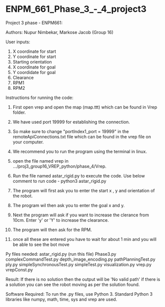 # ENPM_661_Phase_3_-_4_project3
Project 3 phase - ENPM661:


Authors:
Nupur Nimbekar, Markose Jacob (Group 16)

User inputs:
1. X coordinate for start
2. Y coordinate for start
3. Starting orientation
4. X coordinate for goal
5. Y coordidate for goal
6. Clearance
7. RPM1
8. RPM2


Instructions for running the code:
1. First open vrep and open the map (map.ttt) which can be found in Vrep folder.
2. We have used port 19999 for establishing the connection.
3. So make sure to change  "portIndex1_port             = 19999" in the remoteApiConnections.txt file which can be found in the vrep file on your computer.
3. We recommend you to run the program using the terminal in linux.
4. open the file named vrep in .../proj3_group16_VREP_python/phase_4/Vrep.
4. Run the file named astar_rigid.py to execute the code. Use below comment to run code - 
	python3 astar_rigid.py
		
5. The program will first ask you to enter the start x , y and orientation of the robot.
6. The program wil then ask you to enter the goal x and y.
7. Next the program will ask if you want to increase the clerance from 10cm. Enter 'y' or 'Y' to increase the clearance.
8. The program will then ask for the RPM.
9. once all these are entered you have to wait for about 1 min and you will be able to see the bot move



Py files needed:
astar_rigid.py  (run this file)
Phase3.py
complexCommandTest.py
depth_image_encoding.py
pathPlanningTest.py
ply.py
simpleSynchronousTest.py
simpleTest.py
visualization.py
vrep.py
vrepConst.py



Result:
If there is no solution then the output will be 'No valid path'
if there is a solution you can see the robot moving as per the solution found.



Software Required:
To run the .py files, use Python 3. 
Standard Python 3 libraries like numpy, math, time, sys and vrep are used.
